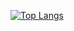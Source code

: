 [![Top Langs](https://github-readme-stats.vercel.app/api/top-langs/?username=kahandboo&layout=pie)](https://github.com/anuraghazra/github-readme-stats)
<!--
**kahandboo/kahandboo** is a ✨ _special_ ✨ repository because its `README.md` (this file) appears on your GitHub profile.

Here are some ideas to get you started:

- 🔭 I’m currently working on ...
- 🌱 I’m currently learning ...
- 👯 I’m looking to collaborate on ...
- 🤔 I’m looking for help with ...
- 💬 Ask me about ...
- 📫 How to reach me: ...
- 😄 Pronouns: ...
- ⚡ Fun fact: ...
-->
